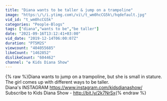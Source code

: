 ```yaml
---
title: "Diana wants to be taller & jump on a trampoline"
image: "https:\/\/i.ytimg.com\/vi\/t_wm0hcCG5k\/hqdefault.jpg"
vid_id: "t_wm0hcCG5k"
categories: "People-Blogs"
tags: ["diana","wants to be","be taller"]
date: "2021-09-16T13:12:41+03:00"
vid_date: "2019-12-14T06:00:07Z"
duration: "PT5M2S"
viewcount: "404055685"
likeCount: "1462852"
dislikeCount: "604462"
channel: "✿ Kids Diana Show"
---
```

{% raw %}Diana wants to jump on a trampoline, but she is small in stature. The girl comes up with different ways to be taller.<br />Diana's INSTAGRAM <a rel="nofollow" target="blank" href="https://www.instagram.com/kidsdianashow/">https://www.instagram.com/kidsdianashow/</a><br />Subscribe to Kids Diana Show - <a rel="nofollow" target="blank" href="http://bit.ly/2k7NrSx">http://bit.ly/2k7NrSx</a>{% endraw %}
